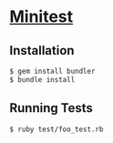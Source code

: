 # [Minitest](https://github.com/minitest/minitest)

## Installation

```bash
$ gem install bundler
$ bundle install
```

## Running Tests

```bash
$ ruby test/foo_test.rb
```